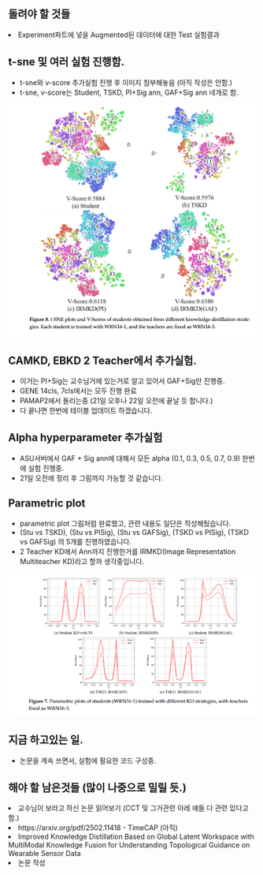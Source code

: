 ## 돌려야 할 것들
<li> Experiment파트에 넣을 Augmented된 데이터에 대한 Test 실험결과 </li>


## t-sne 및 여러 실험 진행함.
- t-sne와 v-score 추가실험 진행 후 이미지 첨부해놓음 (아직 작성은 안함.)
- t-sne, v-score는 Student, TSKD, PI+Sig ann, GAF+Sig ann 네개로 함.

<img src="https://github.com/wjdwocks/ML-DNN/raw/main/markdown/25년/8월/25.8.21/t-sne.png" alt="results" width="700">

## CAMKD, EBKD 2 Teacher에서 추가실험.
- 이거는 PI+Sig는 교수님거에 있는거로 알고 있어서 GAF+Sig만 진행중.
- GENE 14cls, 7cls에서는 모두 진행 완료
- PAMAP2에서 돌리는중 (21일 오후나 22일 오전에 끝날 듯 합니다.)
- 다 끝나면 한번에 테이블 업데이트 하겠습니다.

## Alpha hyperparameter 추가실험
- ASU서버에서 GAF + Sig ann에 대해서 모든 alpha (0.1, 0.3, 0.5, 0.7, 0.9) 한번에 실험 진행중. 
- 21일 오전에 정리 후 그림까지 가능할 것 같습니다.

## Parametric plot
- parametric plot 그림처럼 완료했고, 관련 내용도 일단은 작성해뒀습니다.
- (Stu vs TSKD), (Stu vs PISig), (Stu vs GAFSig), (TSKD vs PISig), (TSKD vs GAFSig) 의 5개를 진행하였습니다.
- 2 Teacher KD에서 Ann까지 진행한거를 IRMKD(Image Representation Multiteacher KD)라고 할까 생각중입니다.

<img src="https://github.com/wjdwocks/ML-DNN/raw/main/markdown/25년/8월/25.8.21/parametric_plot.png" alt="results" width="700">


## 지금 하고있는 일.
- 논문을 계속 쓰면서, 실험에 필요한 코드 구성중.


## 해야 할 남은것들 (많이 나중으로 밀릴 듯.)
<li> 교수님이 보라고 하신 논문 읽어보기 (CCT 및 그거관련 아레 얘들 다 관련 있다고 함.) </li>
<li> https://arxiv.org/pdf/2502.11418 - TimeCAP (아직) </li>
<li> Improved Knowledge Distillation Based on Global Latent Workspace with MultiModal Knowledge Fusion for Understanding Topological Guidance on Wearable Sensor Data </li>
<li> 논문 작성 </li>